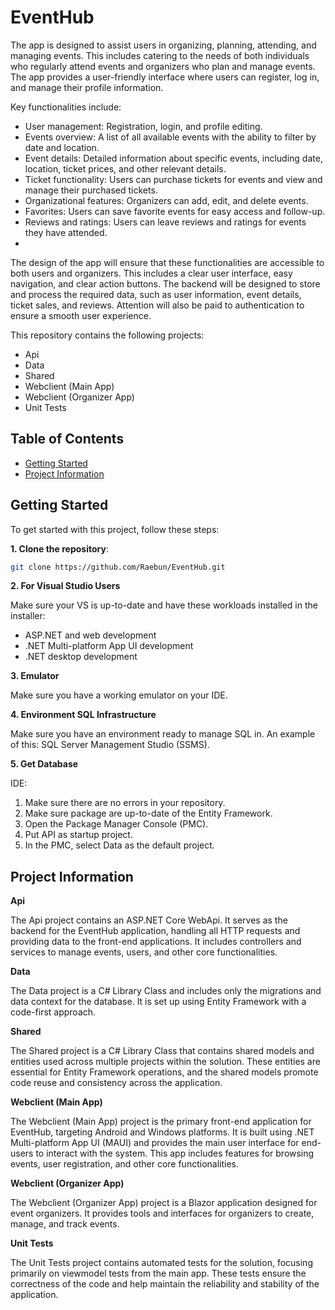 # EventHub

The app is designed to assist users in organizing, planning, attending, and managing events. This includes catering to the needs of both individuals who regularly attend events and organizers who plan and manage events. The app provides a user-friendly interface where users can register, log in, and manage their profile information.

Key functionalities include:

-	User management: Registration, login, and profile editing.
-	Events overview: A list of all available events with the ability to filter by date and location.
-	Event details: Detailed information about specific events, including date, location, ticket prices, and other relevant details.
-	Ticket functionality: Users can purchase tickets for events and view and manage their purchased tickets.
-	Organizational features: Organizers can add, edit, and delete events.
-	Favorites: Users can save favorite events for easy access and follow-up.
-	Reviews and ratings: Users can leave reviews and ratings for events they have attended.
-	
The design of the app will ensure that these functionalities are accessible to both users and organizers. This includes a clear user interface, easy navigation, and clear action buttons. The backend will be designed to store and process the required data, such as user information, event details, ticket sales, and reviews. Attention will also be paid to authentication to ensure a smooth user experience.


This repository contains the following projects:

- Api
- Data
- Shared
- Webclient (Main App)
- Webclient (Organizer App)
- Unit Tests

## Table of Contents
- [Getting Started](#getting-started)
- [Project Information](#project-information)

## Getting Started

To get started with this project, follow these steps:

**1. Clone the repository**: 
   ```bash
   git clone https://github.com/Raebun/EventHub.git
   ```
**2. For Visual Studio Users**

Make sure your VS is up-to-date and have these workloads installed in the installer:
- ASP.NET and web development
- .NET Multi-platform App UI development
- .NET desktop development

**3. Emulator**

Make sure you have a working emulator on your IDE.

**4. Environment SQL Infrastructure**

Make sure you have an environment ready to manage SQL in. 
An example of this: SQL Server Management Studio (SSMS).

**5. Get Database**

IDE:
1. Make sure there are no errors in your repository.
2. Make sure package are up-to-date of the Entity Framework.
3. Open the Package Manager Console (PMC).
4. Put API as startup project.
5. In the PMC, select Data as the default project.

## Project Information
**Api**

The Api project contains an ASP.NET Core WebApi. It serves as the backend for the EventHub application, handling all HTTP requests and providing data to the front-end applications. It includes controllers and services to manage events, users, and other core functionalities.

**Data**

The Data project is a C# Library Class and includes only the migrations and data context for the database. It is set up using Entity Framework with a code-first approach.

**Shared**

The Shared project is a C# Library Class that contains shared models and entities used across multiple projects within the solution. These entities are essential for Entity Framework operations, and the shared models promote code reuse and consistency across the application.

**Webclient (Main App)**

The Webclient (Main App) project is the primary front-end application for EventHub, targeting Android and Windows platforms. It is built using .NET Multi-platform App UI (MAUI) and provides the main user interface for end-users to interact with the system. This app includes features for browsing events, user registration, and other core functionalities.

**Webclient (Organizer App)**

The Webclient (Organizer App) project is a Blazor application designed for event organizers. It provides tools and interfaces for organizers to create, manage, and track events.

**Unit Tests**

The Unit Tests project contains automated tests for the solution, focusing primarily on viewmodel tests from the main app. These tests ensure the correctness of the code and help maintain the reliability and stability of the application.
